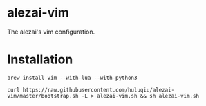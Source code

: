 # alezai-vim
The alezai's vim configuration.

# Installation

```
brew install vim --with-lua --with-python3

curl https://raw.githubusercontent.com/huluqiu/alezai-vim/master/bootstrap.sh -L > alezai-vim.sh && sh alezai-vim.sh
```

